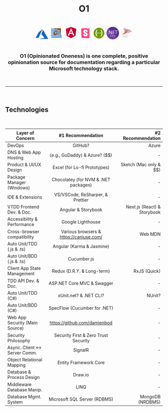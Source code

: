 <h1 align="center"><b>O1</b></h1>

<br>

<div align="center">
  <img src="azure.png" width="45px" /> 
  <img src="chocolatey.png" width="40px" />
  <img src="angular.png" width="45px" />
  <img src="storybook.png" width="40px" />
  <img src="swagger.png" width="40px" />
  <img src="net-core.png" width="40px" />
  <img src="mssql.png" width="41px" />
</div>

<br>

<h3 align="center">O1 (Opinionated Oneness) is one complete, positive opinionation source for documentation regarding a particular Microsoft technology stack.</h3>

<br>

<hr>

<br>

## Technologies

<br>

<div align="center">

| Layer of Concern              | #1 Recommendation             | #2 Recommendation  |
| ------------------------------|:-----------------------------:| ------------------:|
| DevOps                        | GitHub?                       | Azure              |
| DNS & Web App Hosting         | (e.g., GoDaddy) & Azure? ($$) | -                  |
| Product & UI/UX Design | Excel (for Lo-fi Prototypes) | Sketch (Mac only & $$)     |
| Package Manager (Windows)     | Chocolatey (for NVM & .NET packages) | -           |
| IDE & Extensions              | VS/VSCode, ReSharper, & Prettier | -               |
| VTDD Frontend Dev. & Doc.     | Angular & Storybook  | Next.js (React) & Storybook |
| Accessibility & Performance   | Google Lighthouse             | -                  |
| Cross-browser compatibility   | Various browsers & https://caniuse.com/ | Web MDN  |
| Auto Unit/TDD (.js & .ts)     | Angular (Karma & Jasmine)     | -                  |
| Auto Unit/BDD (.js & .ts)     | Cucumber.js                   | -                  |
| Client App State Management   | Redux (D.R.Y. & Long-term)       |  RxJS (Quick)   |
| TDD API Dev. & Doc.           | ASP<span>.</span>NET Core MVC & Swagger | -        |
| Auto Unit/TDD (C#)            | xUnit<span>.</span>net? & .NET CLI?   | NUnit?     |
| Auto Unit/BDD (C#)            | SpecFlow (Cucumber for .NET)  | -                  |
| Web App Security (Main Source)| https://github.com/damienbod  | -                  |
| Security Philosophy           | Security First & Zero Trust Security        | -    |
| Async. Client ↔ Server Comm.  | SignalR                       | -                  |
| Object Relational Mapping     | Entity Framework Core         | -                  |
| Database & Process Design     | Draw<span>.</span>io          | -                  |
| Middleware Database Manip.    | LINQ                          | -                  |
| Database Mgmt. System         | Microsoft SQL Server (RDBMS)  | MongoDB (NRDBMS)   |

</div>